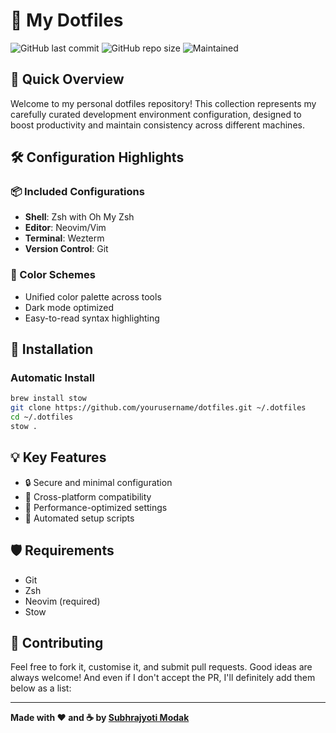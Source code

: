 # 🌈 My Dotfiles 

![GitHub last commit](https://img.shields.io/github/last-commit/Subhrajyotimodak/dotfiles_v2?style=flat-square)
![GitHub repo size](https://img.shields.io/github/repo-size/Subhrajyotimodak/dotfiles_v2?style=flat-square)
![Maintained](https://img.shields.io/maintenance/yes/2025?style=flat-square)

## 🚀 Quick Overview

Welcome to my personal dotfiles repository! This collection represents my carefully curated development environment configuration, designed to boost productivity and maintain consistency across different machines.

## 🛠 Configuration Highlights

### 📦 Included Configurations
- **Shell**: Zsh with Oh My Zsh
- **Editor**: Neovim/Vim
- **Terminal**: Wezterm
- **Version Control**: Git

### 🎨 Color Schemes
- Unified color palette across tools
- Dark mode optimized
- Easy-to-read syntax highlighting

## 🔧 Installation

### Automatic Install
```bash
brew install stow
git clone https://github.com/yourusername/dotfiles.git ~/.dotfiles
cd ~/.dotfiles
stow .
```

## 💡 Key Features
- 🔒 Secure and minimal configuration
- 🔄 Cross-platform compatibility
- 🚀 Performance-optimized settings
- 🤖 Automated setup scripts

## 🛡️ Requirements
- Git
- Zsh
- Neovim (required)
- Stow

## 🤝 Contributing
Feel free to fork it, customise it, and submit pull requests. Good ideas are always welcome!
And even if I don't accept the PR, I'll definitely add them below as a list:

---

**Made with ❤️ and ☕ by [Subhrajyoti Modak](https://github.com/subhrajyotimodak)**
